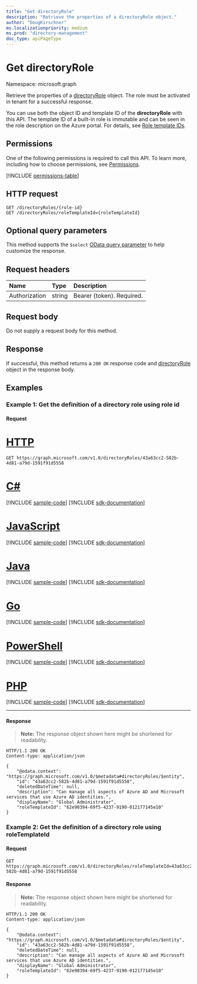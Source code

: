 ```yaml
---
title: "Get directoryRole"
description: "Retrieve the properties of a directoryRole object."
author: "DougKirschner"
ms.localizationpriority: medium
ms.prod: "directory-management"
doc_type: apiPageType
---
```


# Get directoryRole

Namespace: microsoft.graph

Retrieve the properties of a [directoryRole](../resources/directoryrole.md) object. The role must be activated in tenant for a successful response.

You can use both the object ID and template ID of the **directoryRole** with this API. The template ID of a built-in role is immutable and can be seen in the role description on the Azure portal. For details, see [Role template IDs](/azure/active-directory/users-groups-roles/directory-assign-admin-roles#role-template-ids).

## Permissions
One of the following permissions is required to call this API. To learn more, including how to choose permissions, see [Permissions](/graph/permissions-reference).

<!-- { "blockType": "permissions", "name": "directoryrole_get" } -->
[!INCLUDE [permissions-table](../includes/permissions/directoryrole-get-permissions.md)]

## HTTP request
<!-- { "blockType": "ignored" } -->
```http
GET /directoryRoles/{role-id}
GET /directoryRoles/roleTemplateId={roleTemplateId}
```
## Optional query parameters
This method supports the `$select` [OData query parameter](/graph/query-parameters) to help customize the response.

## Request headers
| Name       | Type | Description|
|:-----------|:------|:----------|
| Authorization  | string  | Bearer {token}. Required. |

## Request body
Do not supply a request body for this method.

## Response

If successful, this method returns a `200 OK` response code and [directoryRole](../resources/directoryrole.md) object in the response body.
## Examples

### Example 1: Get the definition of a directory role using role id
#### Request


# [HTTP](#tab/http)
<!-- {
  "blockType": "request",
  "name": "get_directoryrole_objectId"
}-->
```msgraph-interactive
GET https://graph.microsoft.com/v1.0/directoryRoles/43a63cc2-582b-4d81-a79d-1591f91d5558
```

# [C#](#tab/csharp)
[!INCLUDE [sample-code](../includes/snippets/csharp/get-directoryrole-objectid-csharp-snippets.md)]
[!INCLUDE [sdk-documentation](../includes/snippets/snippets-sdk-documentation-link.md)]

# [JavaScript](#tab/javascript)
[!INCLUDE [sample-code](../includes/snippets/javascript/get-directoryrole-objectid-javascript-snippets.md)]
[!INCLUDE [sdk-documentation](../includes/snippets/snippets-sdk-documentation-link.md)]

# [Java](#tab/java)
[!INCLUDE [sample-code](../includes/snippets/java/get-directoryrole-objectid-java-snippets.md)]
[!INCLUDE [sdk-documentation](../includes/snippets/snippets-sdk-documentation-link.md)]

# [Go](#tab/go)
[!INCLUDE [sample-code](../includes/snippets/go/get-directoryrole-objectid-go-snippets.md)]
[!INCLUDE [sdk-documentation](../includes/snippets/snippets-sdk-documentation-link.md)]

# [PowerShell](#tab/powershell)
[!INCLUDE [sample-code](../includes/snippets/powershell/get-directoryrole-objectid-powershell-snippets.md)]
[!INCLUDE [sdk-documentation](../includes/snippets/snippets-sdk-documentation-link.md)]

# [PHP](#tab/php)
[!INCLUDE [sample-code](../includes/snippets/php/get-directoryrole-objectid-php-snippets.md)]
[!INCLUDE [sdk-documentation](../includes/snippets/snippets-sdk-documentation-link.md)]

---

#### Response
>**Note:** The response object shown here might be shortened for readability.

<!-- {
  "blockType": "response",
  "truncated": true,
  "@odata.type": "microsoft.graph.directoryRole"
} -->
```http
HTTP/1.1 200 OK
Content-type: application/json

{
    "@odata.context": "https://graph.microsoft.com/v1.0/$metadata#directoryRoles/$entity",
    "id": "43a63cc2-582b-4d81-a79d-1591f91d5558",
    "deletedDateTime": null,
    "description": "Can manage all aspects of Azure AD and Microsoft services that use Azure AD identities.",
    "displayName": "Global Administrator",
    "roleTemplateId": "62e90394-69f5-4237-9190-012177145e10"
}
```

### Example 2: Get the definition of a directory role using roleTemplateId
#### Request

<!-- disabling snippet generation because of an SDK limitation. For more information, see https://github.com/microsoftgraph/msgraph-sdk-dotnet/issues/1041-->
<!-- {
  "blockType": "ignored",
  "name": "get_directoryrole_templateId"
}-->
```msgraph-interactive
GET https://graph.microsoft.com/v1.0/directoryRoles/roleTemplateId=43a63cc2-582b-4d81-a79d-1591f91d5558
```


#### Response
>**Note:** The response object shown here might be shortened for readability.

<!-- {
  "blockType": "response",
  "truncated": true,
  "@odata.type": "microsoft.graph.directoryRole"
} -->
```http
HTTP/1.1 200 OK
Content-type: application/json

{
    "@odata.context": "https://graph.microsoft.com/v1.0/$metadata#directoryRoles/$entity",
    "id": "43a63cc2-582b-4d81-a79d-1591f91d5558",
    "deletedDateTime": null,
    "description": "Can manage all aspects of Azure AD and Microsoft services that use Azure AD identities.",
    "displayName": "Global Administrator",
    "roleTemplateId": "62e90394-69f5-4237-9190-012177145e10"
}
```

<!-- uuid: 8fcb5dbc-d5aa-4681-8e31-b001d5168d79
2015-10-25 14:57:30 UTC -->
<!-- {
  "type": "#page.annotation",
  "description": "Get directoryRole",
  "keywords": "",
  "section": "documentation",
  "tocPath": "",
  "suppressions": [
  ]
}-->
